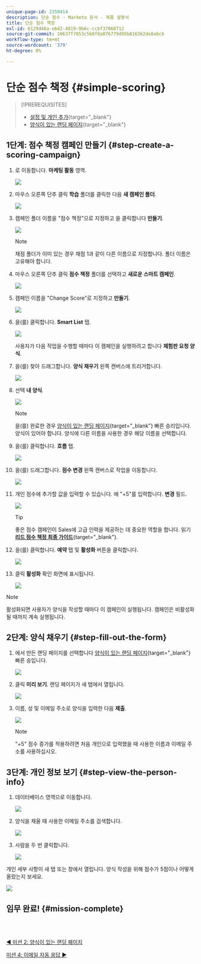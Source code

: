 ```yaml
---
unique-page-id: 2359414
description: 단순 점수 - Marketo 문서 - 제품 설명서
title: 단순 점수 책정
exl-id: 6129d46a-e6d2-4819-9b6c-ccbf37060712
source-git-commit: 10637f7853c5b0f8a076779d95b8163b2de8abcb
workflow-type: tm+mt
source-wordcount: '379'
ht-degree: 0%

---
```


# 단순 점수 책정 {#simple-scoring}

>[!PREREQUISITES]
>
>* [설정 및 개인 추가](/help/marketo/getting-started/quick-wins/get-set-up-and-add-a-person.md){target=&quot;_blank&quot;}
>* [양식이 있는 랜딩 페이지](/help/marketo/getting-started/quick-wins/landing-page-with-a-form.md){target=&quot;_blank&quot;}


## 1단계: 점수 책정 캠페인 만들기 {#step-create-a-scoring-campaign}

1. 로 이동합니다. **마케팅 활동** 영역.

   ![](assets/simple-scoring-1.png)

1. 마우스 오른쪽 단추 클릭 **학습** 폴더를 클릭한 다음 **새 캠페인 폴더**.

   ![](assets/simple-scoring-2.png)

1. 캠페인 폴더 이름을 &quot;점수 책정&quot;으로 지정하고 을 클릭합니다 **만들기**.

   ![](assets/simple-scoring-3.png)

   >[!NOTE]
   >
   >채점 폴더가 이미 있는 경우 채점 1과 같이 다른 이름으로 지정합니다. 폴더 이름은 고유해야 합니다.

1. 마우스 오른쪽 단추 클릭 **점수 책정** 폴더를 선택하고 **새로운 스마트 캠페인**.

   ![](assets/simple-scoring-4.png)

1. 캠페인 이름을 &quot;Change Score&quot;로 지정하고 **만들기**.

   ![](assets/simple-scoring-5.png)

1. 을(를) 클릭합니다. **Smart List** 탭.

   ![](assets/simple-scoring-6.png)

   사용자가 다음 작업을 수행할 때마다 이 캠페인을 실행하려고 합니다 **체험판 요청 양식**.

1. 을(를) 찾아 드래그합니다. **양식 채우기** 왼쪽 캔버스에 트리거합니다.

   ![](assets/simple-scoring-7.png)

1. 선택 **내 양식**.

   ![](assets/simple-scoring-8.png)

   >[!NOTE]
   >
   >을(를) 완료한 경우 [양식이 있는 랜딩 페이지](/help/marketo/getting-started/quick-wins/landing-page-with-a-form.md){target=&quot;_blank&quot;} 빠른 승리입니다. 양식이 있어야 합니다. 양식에 다른 이름을 사용한 경우 해당 이름을 선택합니다.

1. 을(를) 클릭합니다. **흐름** 탭.

   ![](assets/simple-scoring-9.png)

1. 을(를) 드래그합니다. **점수 변경** 왼쪽 캔버스로 작업을 이동합니다.

   ![](assets/simple-scoring-10.png)

1. 개인 점수에 추가할 값을 입력할 수 있습니다. 에 &quot;+5&quot;를 입력합니다. **변경** 필드.

   ![](assets/simple-scoring-11.png)

   >[!TIP]
   >
   >좋은 점수 캠페인이 Sales에 고급 인력을 제공하는 데 중요한 역할을 합니다. 읽기 [**리드 점수 책정 최종 가이드**](https://www.marketo.com/definitive-guides/lead-scoring/){target=&quot;_blank&quot;}.

1. 을(를) 클릭합니다. **예약** 탭 및 **활성화** 버튼을 클릭합니다.

   ![](assets/simple-scoring-12.png)

1. 클릭 **활성화** 확인 화면에 표시됩니다.

   ![](assets/simple-scoring-13.png)

>[!NOTE]
>
>활성화되면 사용자가 양식을 작성할 때마다 이 캠페인이 실행됩니다. 캠페인은 비활성화될 때까지 계속 실행됩니다.

## 2단계: 양식 채우기 {#step-fill-out-the-form}

1. 에서 만든 랜딩 페이지를 선택합니다 [양식이 있는 랜딩 페이지](/help/marketo/getting-started/quick-wins/landing-page-with-a-form.md){target=&quot;_blank&quot;} 빠른 승입니다.

   ![](assets/simple-scoring-14.png)

1. 클릭 **미리 보기**. 랜딩 페이지가 새 탭에서 열립니다.

   ![](assets/simple-scoring-15.png)

1. 이름, 성 및 이메일 주소로 양식을 입력한 다음 **제출**.

   ![](assets/simple-scoring-16.png)

   >[!NOTE]
   >
   >&quot;+5&quot; 점수 증가를 적용하려면 처음 개인으로 입력했을 때 사용한 이름과 이메일 주소를 사용하십시오.

## 3단계: 개인 정보 보기 {#step-view-the-person-info}

1. 데이터베이스 영역으로 이동합니다.

   ![](assets/simple-scoring-17.png)

1. 양식을 채울 때 사용한 이메일 주소를 검색합니다.

   ![](assets/simple-scoring-18.png)

1. 사람을 두 번 클릭합니다.

   ![](assets/simple-scoring-19.png)

개인 세부 사항이 새 탭 또는 창에서 열립니다. 양식 작성을 위해 점수가 5점이나 어떻게 올랐는지 보세요.

![](assets/simple-scoring-20.png)

## 임무 완료! {#mission-complete}

<br> 

[◄ 미션 2: 양식이 있는 랜딩 페이지](/help/marketo/getting-started/quick-wins/landing-page-with-a-form.md)

[미션 4: 이메일 자동 응답 ►](/help/marketo/getting-started/quick-wins/email-auto-response.md)
